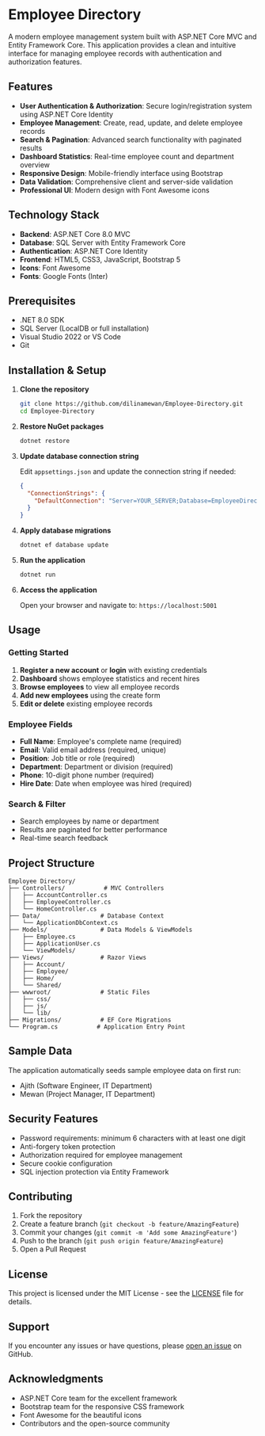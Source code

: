 # Employee Directory

A modern employee management system built with ASP.NET Core MVC and Entity Framework Core. This application provides a clean and intuitive interface for managing employee records with authentication and authorization features.

## Features

- **User Authentication & Authorization**: Secure login/registration system using ASP.NET Core Identity
- **Employee Management**: Create, read, update, and delete employee records
- **Search & Pagination**: Advanced search functionality with paginated results
- **Dashboard Statistics**: Real-time employee count and department overview
- **Responsive Design**: Mobile-friendly interface using Bootstrap
- **Data Validation**: Comprehensive client and server-side validation
- **Professional UI**: Modern design with Font Awesome icons

## Technology Stack

- **Backend**: ASP.NET Core 8.0 MVC
- **Database**: SQL Server with Entity Framework Core
- **Authentication**: ASP.NET Core Identity
- **Frontend**: HTML5, CSS3, JavaScript, Bootstrap 5
- **Icons**: Font Awesome
- **Fonts**: Google Fonts (Inter)

## Prerequisites

- .NET 8.0 SDK
- SQL Server (LocalDB or full installation)
- Visual Studio 2022 or VS Code
- Git

## Installation & Setup

1. **Clone the repository**
   ```bash
   git clone https://github.com/dilinamewan/Employee-Directory.git
   cd Employee-Directory
   ```

2. **Restore NuGet packages**
   ```bash
   dotnet restore
   ```

3. **Update database connection string**
   
   Edit `appsettings.json` and update the connection string if needed:
   ```json
   {
     "ConnectionStrings": {
       "DefaultConnection": "Server=YOUR_SERVER;Database=EmployeeDirectoryDb;Trusted_Connection=true;TrustServerCertificate=Yes"
     }
   }
   ```

4. **Apply database migrations**
   ```bash
   dotnet ef database update
   ```

5. **Run the application**
   ```bash
   dotnet run
   ```

6. **Access the application**
   
   Open your browser and navigate to: `https://localhost:5001`

## Usage

### Getting Started

1. **Register a new account** or **login** with existing credentials
2. **Dashboard** shows employee statistics and recent hires
3. **Browse employees** to view all employee records
4. **Add new employees** using the create form
5. **Edit or delete** existing employee records

### Employee Fields

- **Full Name**: Employee's complete name (required)
- **Email**: Valid email address (required, unique)
- **Position**: Job title or role (required)
- **Department**: Department or division (required)
- **Phone**: 10-digit phone number (required)
- **Hire Date**: Date when employee was hired (required)

### Search & Filter

- Search employees by name or department
- Results are paginated for better performance
- Real-time search feedback

## Project Structure

```
Employee Directory/
├── Controllers/           # MVC Controllers
│   ├── AccountController.cs
│   ├── EmployeeController.cs
│   └── HomeController.cs
├── Data/                 # Database Context
│   └── ApplicationDbContext.cs
├── Models/               # Data Models & ViewModels
│   ├── Employee.cs
│   ├── ApplicationUser.cs
│   └── ViewModels/
├── Views/                # Razor Views
│   ├── Account/
│   ├── Employee/
│   ├── Home/
│   └── Shared/
├── wwwroot/              # Static Files
│   ├── css/
│   ├── js/
│   └── lib/
├── Migrations/           # EF Core Migrations
└── Program.cs           # Application Entry Point
```

## Sample Data

The application automatically seeds sample employee data on first run:
- Ajith (Software Engineer, IT Department)
- Mewan (Project Manager, IT Department)

## Security Features

- Password requirements: minimum 6 characters with at least one digit
- Anti-forgery token protection
- Authorization required for employee management
- Secure cookie configuration
- SQL injection protection via Entity Framework

## Contributing

1. Fork the repository
2. Create a feature branch (`git checkout -b feature/AmazingFeature`)
3. Commit your changes (`git commit -m 'Add some AmazingFeature'`)
4. Push to the branch (`git push origin feature/AmazingFeature`)
5. Open a Pull Request

## License

This project is licensed under the MIT License - see the [LICENSE](LICENSE) file for details.

## Support

If you encounter any issues or have questions, please [open an issue](https://github.com/dilinamewan/Employee-Directory/issues) on GitHub.

## Acknowledgments

- ASP.NET Core team for the excellent framework
- Bootstrap team for the responsive CSS framework
- Font Awesome for the beautiful icons
- Contributors and the open-source community